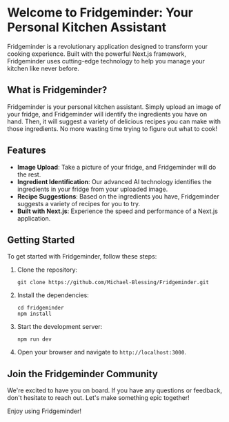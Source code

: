 # Welcome to Fridgeminder: Your Personal Kitchen Assistant

Fridgeminder is a revolutionary application designed to transform your cooking experience. Built with the powerful Next.js framework, Fridgeminder uses cutting-edge technology to help you manage your kitchen like never before.

## What is Fridgeminder?

Fridgeminder is your personal kitchen assistant. Simply upload an image of your fridge, and Fridgeminder will identify the ingredients you have on hand. Then, it will suggest a variety of delicious recipes you can make with those ingredients. No more wasting time trying to figure out what to cook!

## Features

- **Image Upload**: Take a picture of your fridge, and Fridgeminder will do the rest.
- **Ingredient Identification**: Our advanced AI technology identifies the ingredients in your fridge from your uploaded image.
- **Recipe Suggestions**: Based on the ingredients you have, Fridgeminder suggests a variety of recipes for you to try.
- **Built with Next.js**: Experience the speed and performance of a Next.js application.

## Getting Started

To get started with Fridgeminder, follow these steps:

1. Clone the repository:
    ```
    git clone https://github.com/Michael-Blessing/Fridgeminder.git
    ```
2. Install the dependencies:
    ```
    cd fridgeminder
    npm install
    ```
3. Start the development server:
    ```
    npm run dev
    ```
4. Open your browser and navigate to `http://localhost:3000`.

## Join the Fridgeminder Community

We're excited to have you on board. If you have any questions or feedback, don't hesitate to reach out. Let's make something epic together!

Enjoy using Fridgeminder!